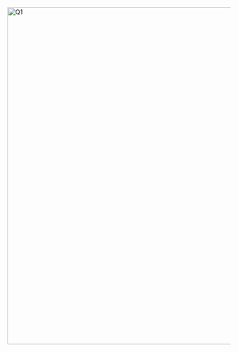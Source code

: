 <img width="760" alt="Q1" src="https://user-images.githubusercontent.com/77579808/117839755-237bfa00-b299-11eb-9e38-249dfff38bac.png">
